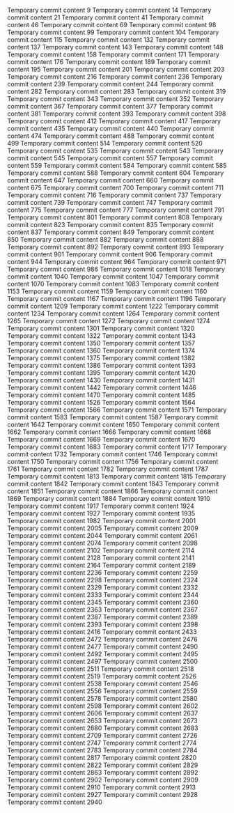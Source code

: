 Temporary commit content 9
Temporary commit content 14
Temporary commit content 21
Temporary commit content 41
Temporary commit content 46
Temporary commit content 69
Temporary commit content 98
Temporary commit content 99
Temporary commit content 104
Temporary commit content 115
Temporary commit content 132
Temporary commit content 137
Temporary commit content 143
Temporary commit content 148
Temporary commit content 158
Temporary commit content 171
Temporary commit content 176
Temporary commit content 189
Temporary commit content 195
Temporary commit content 201
Temporary commit content 203
Temporary commit content 216
Temporary commit content 236
Temporary commit content 239
Temporary commit content 244
Temporary commit content 282
Temporary commit content 283
Temporary commit content 319
Temporary commit content 343
Temporary commit content 352
Temporary commit content 367
Temporary commit content 377
Temporary commit content 381
Temporary commit content 393
Temporary commit content 398
Temporary commit content 412
Temporary commit content 417
Temporary commit content 435
Temporary commit content 440
Temporary commit content 474
Temporary commit content 488
Temporary commit content 499
Temporary commit content 514
Temporary commit content 520
Temporary commit content 535
Temporary commit content 543
Temporary commit content 545
Temporary commit content 557
Temporary commit content 559
Temporary commit content 584
Temporary commit content 585
Temporary commit content 588
Temporary commit content 604
Temporary commit content 647
Temporary commit content 660
Temporary commit content 675
Temporary commit content 700
Temporary commit content 711
Temporary commit content 716
Temporary commit content 737
Temporary commit content 739
Temporary commit content 747
Temporary commit content 775
Temporary commit content 777
Temporary commit content 791
Temporary commit content 801
Temporary commit content 808
Temporary commit content 823
Temporary commit content 835
Temporary commit content 837
Temporary commit content 849
Temporary commit content 850
Temporary commit content 882
Temporary commit content 888
Temporary commit content 892
Temporary commit content 893
Temporary commit content 901
Temporary commit content 906
Temporary commit content 944
Temporary commit content 964
Temporary commit content 971
Temporary commit content 986
Temporary commit content 1018
Temporary commit content 1040
Temporary commit content 1047
Temporary commit content 1070
Temporary commit content 1083
Temporary commit content 1153
Temporary commit content 1159
Temporary commit content 1160
Temporary commit content 1167
Temporary commit content 1196
Temporary commit content 1209
Temporary commit content 1222
Temporary commit content 1234
Temporary commit content 1264
Temporary commit content 1265
Temporary commit content 1272
Temporary commit content 1274
Temporary commit content 1301
Temporary commit content 1320
Temporary commit content 1322
Temporary commit content 1343
Temporary commit content 1350
Temporary commit content 1357
Temporary commit content 1360
Temporary commit content 1374
Temporary commit content 1375
Temporary commit content 1382
Temporary commit content 1386
Temporary commit content 1393
Temporary commit content 1395
Temporary commit content 1420
Temporary commit content 1430
Temporary commit content 1431
Temporary commit content 1442
Temporary commit content 1446
Temporary commit content 1470
Temporary commit content 1485
Temporary commit content 1526
Temporary commit content 1564
Temporary commit content 1566
Temporary commit content 1571
Temporary commit content 1583
Temporary commit content 1587
Temporary commit content 1642
Temporary commit content 1650
Temporary commit content 1662
Temporary commit content 1666
Temporary commit content 1668
Temporary commit content 1669
Temporary commit content 1670
Temporary commit content 1683
Temporary commit content 1717
Temporary commit content 1732
Temporary commit content 1746
Temporary commit content 1750
Temporary commit content 1756
Temporary commit content 1761
Temporary commit content 1782
Temporary commit content 1787
Temporary commit content 1813
Temporary commit content 1815
Temporary commit content 1842
Temporary commit content 1843
Temporary commit content 1851
Temporary commit content 1866
Temporary commit content 1869
Temporary commit content 1884
Temporary commit content 1910
Temporary commit content 1917
Temporary commit content 1924
Temporary commit content 1927
Temporary commit content 1935
Temporary commit content 1982
Temporary commit content 2001
Temporary commit content 2005
Temporary commit content 2009
Temporary commit content 2044
Temporary commit content 2061
Temporary commit content 2074
Temporary commit content 2098
Temporary commit content 2102
Temporary commit content 2114
Temporary commit content 2128
Temporary commit content 2141
Temporary commit content 2164
Temporary commit content 2189
Temporary commit content 2236
Temporary commit content 2259
Temporary commit content 2298
Temporary commit content 2324
Temporary commit content 2329
Temporary commit content 2332
Temporary commit content 2333
Temporary commit content 2344
Temporary commit content 2345
Temporary commit content 2360
Temporary commit content 2363
Temporary commit content 2367
Temporary commit content 2387
Temporary commit content 2389
Temporary commit content 2393
Temporary commit content 2398
Temporary commit content 2416
Temporary commit content 2433
Temporary commit content 2472
Temporary commit content 2476
Temporary commit content 2477
Temporary commit content 2490
Temporary commit content 2492
Temporary commit content 2495
Temporary commit content 2497
Temporary commit content 2500
Temporary commit content 2511
Temporary commit content 2518
Temporary commit content 2519
Temporary commit content 2526
Temporary commit content 2538
Temporary commit content 2546
Temporary commit content 2556
Temporary commit content 2559
Temporary commit content 2578
Temporary commit content 2580
Temporary commit content 2598
Temporary commit content 2602
Temporary commit content 2606
Temporary commit content 2637
Temporary commit content 2653
Temporary commit content 2673
Temporary commit content 2680
Temporary commit content 2683
Temporary commit content 2709
Temporary commit content 2726
Temporary commit content 2747
Temporary commit content 2774
Temporary commit content 2783
Temporary commit content 2784
Temporary commit content 2817
Temporary commit content 2820
Temporary commit content 2822
Temporary commit content 2829
Temporary commit content 2863
Temporary commit content 2892
Temporary commit content 2902
Temporary commit content 2909
Temporary commit content 2910
Temporary commit content 2913
Temporary commit content 2927
Temporary commit content 2928
Temporary commit content 2940
